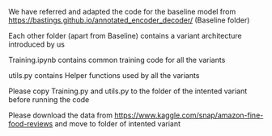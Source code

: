 We have referred and adapted the code for the baseline model from https://bastings.github.io/annotated_encoder_decoder/ (Baseline folder)

Each other folder (apart from Baseline) contains a variant architecture introduced by us

Training.ipynb contains common training code for all the variants

utils.py contains Helper functions used by all the variants

Please copy Training.py and utils.py to the folder of the intented variant before running the code

Please download the data from https://www.kaggle.com/snap/amazon-fine-food-reviews and move to folder of intented variant
